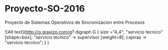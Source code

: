 # Proyecto-SO-2016
Proyecto de Sistemas Operativos de Sincronizacion entre Procesos

![Alt text](http://g.gravizo.com/g?
  digraph G {
    size ="4,4";
    "servicio tecnico" [shape=box];
    "servicio tecnico" -> supervisor [weight=8];
    cajeras -> "servicio tecnico";
  }
)
